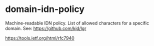 domain-idn-policy
=================

Machine-readable IDN policy. List of allowed characters for a specific domain. See: https://github.com/kjd/lgr

https://tools.ietf.org/html/rfc7940
